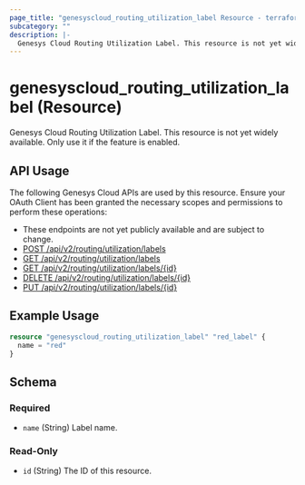 ```yaml
---
page_title: "genesyscloud_routing_utilization_label Resource - terraform-provider-genesyscloud"
subcategory: ""
description: |-
  Genesys Cloud Routing Utilization Label. This resource is not yet widely available. Only use it if the feature is enabled.
---
```

# genesyscloud_routing_utilization_label (Resource)

Genesys Cloud Routing Utilization Label. This resource is not yet widely available. Only use it if the feature is enabled.

## API Usage
The following Genesys Cloud APIs are used by this resource. Ensure your OAuth Client has been granted the necessary scopes and permissions to perform these operations:

* These endpoints are not yet publicly available and are subject to change.
* [POST /api/v2/routing/utilization/labels](https://developer.mypurecloud.com/api/rest/v2/routing/#get-api-v2-routing-utilization)
* [GET /api/v2/routing/utilization/labels](https://developer.mypurecloud.com/api/rest/v2/routing/#get-api-v2-routing-utilization)
* [GET /api/v2/routing/utilization/labels/{id}](https://developer.mypurecloud.com/api/rest/v2/routing/#get-api-v2-routing-utilization)
* [DELETE /api/v2/routing/utilization/labels/{id}](https://developer.mypurecloud.com/api/rest/v2/routing/#get-api-v2-routing-utilization)
* [PUT /api/v2/routing/utilization/labels/{id}](https://developer.mypurecloud.com/api/rest/v2/routing/#get-api-v2-routing-utilization)

## Example Usage

```terraform
resource "genesyscloud_routing_utilization_label" "red_label" {
  name = "red"
}
```

<!-- schema generated by tfplugindocs -->
## Schema

### Required

- `name` (String) Label name.

### Read-Only

- `id` (String) The ID of this resource.


